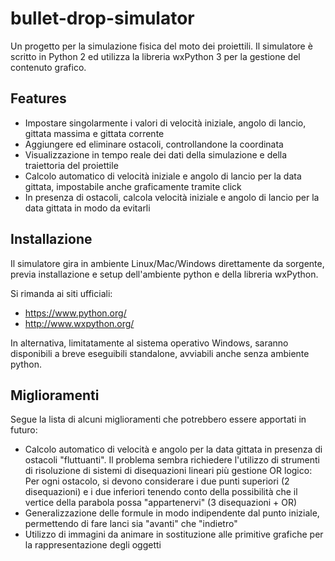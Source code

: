 # bullet-drop-simulator
Un progetto per la simulazione fisica del moto dei proiettili.
Il simulatore è scritto in Python 2 ed utilizza la libreria wxPython 3 per la gestione del contenuto grafico.

Features
--------
- Impostare singolarmente i valori di velocità iniziale, angolo di lancio, gittata massima e gittata corrente
- Aggiungere ed eliminare ostacoli, controllandone la coordinata
- Visualizzazione in tempo reale dei dati della simulazione e della traiettoria del proiettile
- Calcolo automatico di velocità iniziale e angolo di lancio per la data gittata, impostabile anche graficamente tramite click
- In presenza di ostacoli, calcola velocità iniziale e angolo di lancio per la data gittata in modo da evitarli

Installazione
-------------
Il simulatore gira in ambiente Linux/Mac/Windows direttamente da sorgente, previa installazione e setup dell'ambiente python e della libreria wxPython.

Si rimanda ai siti ufficiali:

- https://www.python.org/
- http://www.wxpython.org/

In alternativa, limitatamente al sistema operativo Windows, saranno disponibili a breve eseguibili standalone, avviabili anche senza ambiente python.

Miglioramenti
-------------
Segue la lista di alcuni miglioramenti che potrebbero essere apportati in futuro:
- Calcolo automatico di velocità e angolo per la data gittata in presenza di ostacoli "fluttuanti". Il problema sembra
  richiedere l'utilizzo di strumenti di risoluzione di sistemi di disequazioni lineari più gestione OR logico:
  Per ogni ostacolo, si devono considerare i due punti superiori (2 disequazioni) e i due inferiori
  tenendo conto della possibilità che il vertice della parabola possa "appartenervi" (3 disequazioni + OR)
- Generalizzazione delle formule in modo indipendente dal punto iniziale, permettendo di fare lanci sia "avanti" che "indietro"
- Utilizzo di immagini da animare in sostituzione alle primitive grafiche per la rappresentazione degli oggetti
